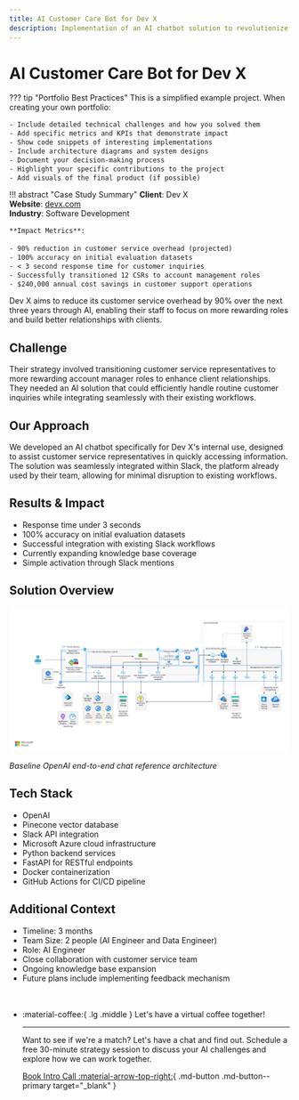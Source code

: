 ```yaml
---
title: AI Customer Care Bot for Dev X
description: Implementation of an AI chatbot solution to revolutionize customer service operations and enable staff transition to relationship-focused roles
---
```


# AI Customer Care Bot for Dev X

??? tip "Portfolio Best Practices"
    This is a simplified example project. When creating your own portfolio:
    
    - Include detailed technical challenges and how you solved them
    - Add specific metrics and KPIs that demonstrate impact
    - Show code snippets of interesting implementations
    - Include architecture diagrams and system designs
    - Document your decision-making process
    - Highlight your specific contributions to the project
    - Add visuals of the final product (if possible)

!!! abstract "Case Study Summary"
    **Client**: Dev X  
    **Website**: [devx.com](https://devx.com)  
    **Industry**: Software Development  
    
    **Impact Metrics**:
    
    - 90% reduction in customer service overhead (projected)
    - 100% accuracy on initial evaluation datasets
    - < 3 second response time for customer inquiries
    - Successfully transitioned 12 CSRs to account management roles
    - $240,000 annual cost savings in customer support operations

Dev X aims to reduce its customer service overhead by 90% over the next three years through AI, enabling their staff to focus on more rewarding roles and build better relationships with clients.

## Challenge

Their strategy involved transitioning customer service representatives to more rewarding account manager roles to enhance client relationships. They needed an AI solution that could efficiently handle routine customer inquiries while integrating seamlessly with their existing workflows.

## Our Approach

We developed an AI chatbot specifically for Dev X's internal use, designed to assist customer service representatives in quickly accessing information. The solution was seamlessly integrated within Slack, the platform already used by their team, allowing for minimal disruption to existing workflows.

## Results & Impact

- Response time under 3 seconds
- 100% accuracy on initial evaluation datasets
- Successful integration with existing Slack workflows
- Currently expanding knowledge base coverage
- Simple activation through Slack mentions

## Solution Overview

![Architecture Diagram](../../assets/openai-end-to-end-aml-deployment.svg)

*Baseline OpenAI end-to-end chat reference architecture*

## Tech Stack

- OpenAI
- Pinecone vector database
- Slack API integration
- Microsoft Azure cloud infrastructure
- Python backend services
- FastAPI for RESTful endpoints
- Docker containerization
- GitHub Actions for CI/CD pipeline

## Additional Context

- Timeline: 3 months
- Team Size: 2 people (AI Engineer and Data Engineer)
- Role: AI Engineer
- Close collaboration with customer service team
- Ongoing knowledge base expansion
- Future plans include implementing feedback mechanism

<div class="grid cards" style="margin-top: 3rem" markdown>

-   :material-coffee:{ .lg .middle } Let's have a virtual coffee together!

    ---
    
    Want to see if we're a match? Let's have a chat and find out. Schedule a free 30-minute strategy session to discuss your AI challenges and explore how we can work together.

    [Book Intro Call :material-arrow-top-right:](https://calendar.app.google/2FvRfdbidFFGPKcu6){ .md-button .md-button--primary target="_blank" }

</div>
